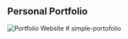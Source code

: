 ## Personal Portfolio

![Portfolio Website](https://i.ibb.co/WgPMpts/image.png)
#   s i m p l e - p o r t o f o l i o  
 